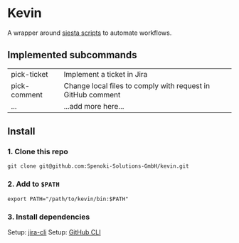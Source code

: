 

# Kevin

A wrapper around [siesta scripts](https://github.com/ihucos/siesta) to automate workflows.

## Implemented subcommands

| | |
| -------- | ------- |
| pick-ticket  | Implement a ticket in Jira    |
| pick-comment | Change local files to comply with request in GitHub comment     |
| ...    | ...add more here...    |

## Install
### 1. Clone this repo
```
git clone git@github.com:Spenoki-Solutions-GmbH/kevin.git
```

### 2. Add to `$PATH`
```
export PATH="/path/to/kevin/bin:$PATH"
```
### 3. Install dependencies
Setup: [jira-cli](https://github.com/ankitpokhrel/jira-cli)
Setup: [GitHub CLI](https://cli.github.com/)
